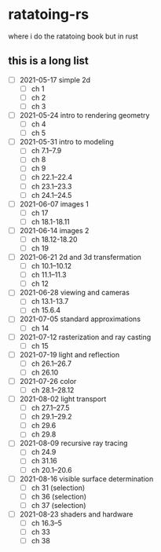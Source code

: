 # ratatoing-rs
where i do the ratatoing book but in rust

## this is a long list

- [ ] 2021-05-17 simple 2d
  - [ ] ch 1
  - [ ] ch 2
  - [ ] ch 3
- [ ] 2021-05-24 intro to rendering geometry
  - [ ] ch 4
  - [ ] ch 5
- [ ] 2021-05-31 intro to modeling
  - [ ] ch 7.1–7.9
  - [ ] ch 8
  - [ ] ch 9
  - [ ] ch 22.1–22.4
  - [ ] ch 23.1–23.3
  - [ ] ch 24.1–24.5
- [ ] 2021-06-07 images 1
  - [ ] ch 17
  - [ ] ch 18.1-18.11
- [ ] 2021-06-14 images 2
  - [ ] ch 18.12-18.20
  - [ ] ch 19
- [ ] 2021-06-21 2d and 3d transfermation
  - [ ] ch 10.1–10.12
  - [ ] ch 11.1–11.3
  - [ ] ch 12
- [ ] 2021-06-28 viewing and cameras
  - [ ] ch 13.1-13.7
  - [ ] ch 15.6.4
- [ ] 2021-07-05 standard approximations
  - [ ] ch 14
- [ ] 2021-07-12 rasterization and ray casting
  - [ ] ch 15
- [ ] 2021-07-19 light and reflection
  - [ ] ch 26.1–26.7
  - [ ] ch 26.10
- [ ] 2021-07-26 color
  - [ ] ch 28.1–28.12
- [ ] 2021-08-02 light transport
  - [ ] ch 27.1–27.5
  - [ ] ch 29.1–29.2
  - [ ] ch 29.6
  - [ ] ch 29.8
- [ ] 2021-08-09 recursive ray tracing
  - [ ] ch 24.9
  - [ ] ch 31.16
  - [ ] ch 20.1–20.6
- [ ] 2021-08-16 visible surface determination
  - [ ] ch 31 (selection)
  - [ ] ch 36 (selection)
  - [ ] ch 37 (selection)
- [ ] 2021-08-23 shaders and hardware 
  - [ ] ch 16.3–5
  - [ ] ch 33
  - [ ] ch 38
